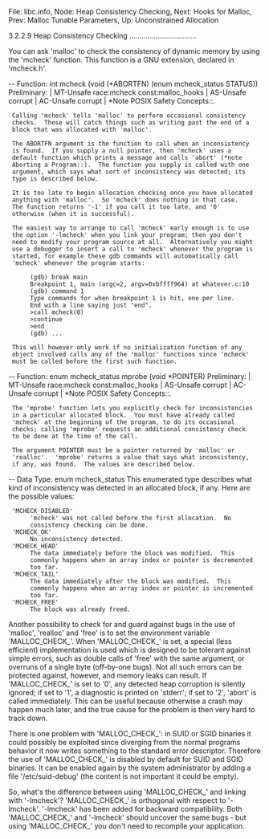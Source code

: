 File: libc.info,  Node: Heap Consistency Checking,  Next: Hooks for Malloc,  Prev: Malloc Tunable Parameters,  Up: Unconstrained Allocation

3.2.2.9 Heap Consistency Checking
.................................

You can ask 'malloc' to check the consistency of dynamic memory by using
the 'mcheck' function.  This function is a GNU extension, declared in
'mcheck.h'.

 -- Function: int mcheck (void (*ABORTFN) (enum mcheck_status STATUS))
     Preliminary: | MT-Unsafe race:mcheck const:malloc_hooks | AS-Unsafe
     corrupt | AC-Unsafe corrupt | *Note POSIX Safety Concepts::.

     Calling 'mcheck' tells 'malloc' to perform occasional consistency
     checks.  These will catch things such as writing past the end of a
     block that was allocated with 'malloc'.

     The ABORTFN argument is the function to call when an inconsistency
     is found.  If you supply a null pointer, then 'mcheck' uses a
     default function which prints a message and calls 'abort' (*note
     Aborting a Program::).  The function you supply is called with one
     argument, which says what sort of inconsistency was detected; its
     type is described below.

     It is too late to begin allocation checking once you have allocated
     anything with 'malloc'.  So 'mcheck' does nothing in that case.
     The function returns '-1' if you call it too late, and '0'
     otherwise (when it is successful).

     The easiest way to arrange to call 'mcheck' early enough is to use
     the option '-lmcheck' when you link your program; then you don't
     need to modify your program source at all.  Alternatively you might
     use a debugger to insert a call to 'mcheck' whenever the program is
     started, for example these gdb commands will automatically call
     'mcheck' whenever the program starts:

          (gdb) break main
          Breakpoint 1, main (argc=2, argv=0xbffff964) at whatever.c:10
          (gdb) command 1
          Type commands for when breakpoint 1 is hit, one per line.
          End with a line saying just "end".
          >call mcheck(0)
          >continue
          >end
          (gdb) ...

     This will however only work if no initialization function of any
     object involved calls any of the 'malloc' functions since 'mcheck'
     must be called before the first such function.

 -- Function: enum mcheck_status mprobe (void *POINTER)
     Preliminary: | MT-Unsafe race:mcheck const:malloc_hooks | AS-Unsafe
     corrupt | AC-Unsafe corrupt | *Note POSIX Safety Concepts::.

     The 'mprobe' function lets you explicitly check for inconsistencies
     in a particular allocated block.  You must have already called
     'mcheck' at the beginning of the program, to do its occasional
     checks; calling 'mprobe' requests an additional consistency check
     to be done at the time of the call.

     The argument POINTER must be a pointer returned by 'malloc' or
     'realloc'.  'mprobe' returns a value that says what inconsistency,
     if any, was found.  The values are described below.

 -- Data Type: enum mcheck_status
     This enumerated type describes what kind of inconsistency was
     detected in an allocated block, if any.  Here are the possible
     values:

     'MCHECK_DISABLED'
          'mcheck' was not called before the first allocation.  No
          consistency checking can be done.
     'MCHECK_OK'
          No inconsistency detected.
     'MCHECK_HEAD'
          The data immediately before the block was modified.  This
          commonly happens when an array index or pointer is decremented
          too far.
     'MCHECK_TAIL'
          The data immediately after the block was modified.  This
          commonly happens when an array index or pointer is incremented
          too far.
     'MCHECK_FREE'
          The block was already freed.

   Another possibility to check for and guard against bugs in the use of
'malloc', 'realloc' and 'free' is to set the environment variable
'MALLOC_CHECK_'.  When 'MALLOC_CHECK_' is set, a special (less
efficient) implementation is used which is designed to be tolerant
against simple errors, such as double calls of 'free' with the same
argument, or overruns of a single byte (off-by-one bugs).  Not all such
errors can be protected against, however, and memory leaks can result.
If 'MALLOC_CHECK_' is set to '0', any detected heap corruption is
silently ignored; if set to '1', a diagnostic is printed on 'stderr'; if
set to '2', 'abort' is called immediately.  This can be useful because
otherwise a crash may happen much later, and the true cause for the
problem is then very hard to track down.

   There is one problem with 'MALLOC_CHECK_': in SUID or SGID binaries
it could possibly be exploited since diverging from the normal programs
behavior it now writes something to the standard error descriptor.
Therefore the use of 'MALLOC_CHECK_' is disabled by default for SUID and
SGID binaries.  It can be enabled again by the system administrator by
adding a file '/etc/suid-debug' (the content is not important it could
be empty).

   So, what's the difference between using 'MALLOC_CHECK_' and linking
with '-lmcheck'?  'MALLOC_CHECK_' is orthogonal with respect to
'-lmcheck'.  '-lmcheck' has been added for backward compatibility.  Both
'MALLOC_CHECK_' and '-lmcheck' should uncover the same bugs - but using
'MALLOC_CHECK_' you don't need to recompile your application.

